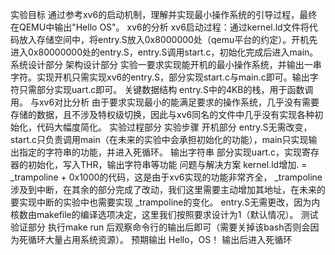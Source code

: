 实验目标
    通过参考xv6的启动机制，理解并实现最小操作系统的引导过程，最终在QEMU中输出"Hello OS"。
xv6的分析
    xv6启动过程：通过kernel.ld文件将代码放入存储空间中，将entry.S放入0x8000000处（qemu平台的约定）。开机先进入0x80000000处的entry.S，entry.S调用start.c，初始化完成后进入main。
系统设计部分
    架构设计部分
        实验一要求实现能开机的最小操作系统，并输出一串字符。实现开机只需实现xv6的entry.S，部分实现start.c与main.c即可。输出字符只需部分实现uart.c即可。
    关键数据结构
        entry.S中的4KB的栈，用于函数调用。
    与xv6对比分析
        由于要求实现最小的能满足要求的操作系统，几乎没有需要存储的数据，且不涉及特权级切换，因此与xv6同名的文件中几乎没有实现各种初始化，代码大幅度简化。
实验过程部分
    实验步骤
        开机部分
            entry.S无需改变，start.c只负责调用main（在未来的实验中会承担初始化的功能），main只实现输出指定的字符串的功能，并进入死循环。
        输出字符串
            部分实现uart.c，实现寄存器的初始化，写入THR，输出字符串等功能
    问题与解决方案
        kernel.ld增加. = _trampoline + 0x1000的代码，这是由于xv6实现的功能非常齐全， _trampoline涉及到中断，在其余的部分完成了改动，我们这里需要主动增加其地址，在未来的要实现中断的实验中也需要实现 _trampoline的变化。
        entry.S无需更改，因为内核数由makefile的编译选项决定，这里我们按照要求设计为1（默认情况）。
测试验证部分
    执行make run 后观察命令行的输出后即可（需要关掉该bash否则会因为死循环大量占用系统资源）。
    预期输出
        Hello，OS！
    输出后进入死循环

